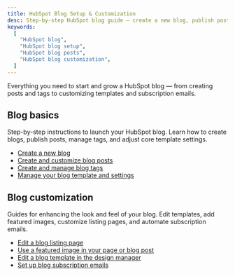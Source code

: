 ```yaml
---
title: HubSpot Blog Setup & Customization
desc: Step-by-step HubSpot blog guide — create a new blog, publish posts, manage tags, and customize templates and subscription emails.
keywords:
  [
    "HubSpot blog",
    "HubSpot blog setup",
    "HubSpot blog posts",
    "HubSpot blog customization",
  ]
---
```


Everything you need to start and grow a HubSpot blog — from creating posts and tags to customizing templates and subscription emails.

## Blog basics

Step-by-step instructions to launch your HubSpot blog. Learn how to create blogs, publish posts, manage tags, and adjust core template settings.

- [Create a new blog](https://knowledge.hubspot.com/blog/create-a-new-blog)
- [Create and customize blog posts](https://knowledge.hubspot.com/blog/create-and-publish-blog-posts)
- [Create and manage blog tags](https://knowledge.hubspot.com/blog/create-and-manage-blog-tags)
- [Manage your blog template and settings](https://knowledge.hubspot.com/blog/manage-your-blog-template-and-settings)

## Blog customization

Guides for enhancing the look and feel of your blog. Edit templates, add featured images, customize listing pages, and automate subscription emails.

- [Edit a blog listing page](https://knowledge.hubspot.com/blog/edit-a-blog-listing-page)
- [Use a featured image in your page or blog post](https://knowledge.hubspot.com/blog/use-a-featured-image-in-your-page-or-blog-post)
- [Edit a blog template in the design manager](https://knowledge.hubspot.com/blog/edit-a-blog-template-in-the-design-manager)
- [Set up blog subscription emails](https://knowledge.hubspot.com/blog/set-up-blog-subscription-emails)
